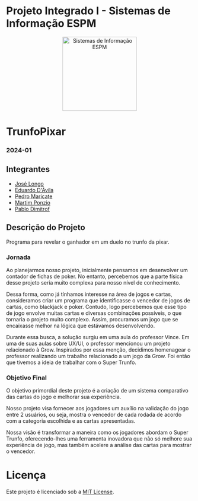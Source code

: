 # Projeto Integrado I - Sistemas de Informação ESPM

<p style="text-align: center;">
    <a href="https://www.espm.br/cursos-de-graduacao/sistemas-de-informacao/"><img src="https://avatars.githubusercontent.com/u/49880458?s=200&v=4" alt="Sistemas de Informação ESPM" style="height: 200px; width: 200px;"/></a>
</p>

# TrunfoPixar

### 2024-01

## Integrantes
- [José Longo](https://github.com/Jose-Longo-A)
- [Eduardo D'Ávila](https://github.com/eduardogd09)
- [Pedro Maricate](https://github.com/PedroMaricate)
- [Martim Ponzio](https://github.com/martimponzio)
- [Pablo Dimitrof](https://github.com/PabloDimitrof)

## Descrição do Projeto

Programa para revelar o ganhador em um duelo no trunfo da pixar.

### Jornada

Ao planejarmos nosso projeto, inicialmente pensamos em desenvolver um contador de fichas de poker. No entanto, percebemos que a parte física desse projeto seria muito complexa para nosso nível de conhecimento.

Dessa forma, como já tínhamos interesse na área de jogos e cartas, consideramos criar um programa que identificasse o vencedor de jogos de cartas, como blackjack e poker. Contudo, logo percebemos que esse tipo de jogo envolve muitas cartas e diversas combinações possíveis, o que tornaria o projeto muito complexo. Assim, procuramos um jogo que se encaixasse melhor na lógica que estávamos desenvolvendo.

Durante essa busca, a solução surgiu em uma aula do professor Vince. Em uma de suas aulas sobre UX/UI, o professor mencionou um projeto relacionado à Grow. Inspirados por essa menção, decidimos homenagear o professor realizando um trabalho relacionado a um jogo da Grow. Foi então que tivemos a ideia de trabalhar com o Super Trunfo.

### Objetivo Final

O objetivo primordial deste projeto é a criação de um sistema comparativo das cartas do jogo e melhorar sua experiência.

Nosso projeto visa fornecer aos jogadores um auxílio na validação do jogo entre 2 usuários, ou seja, mostra o vencedor de cada rodada de acordo com a categoria escolhida e as cartas apresentadas. 

Nossa visão é transformar a maneira como os jogadores abordam o Super Trunfo, oferecendo-lhes uma ferramenta inovadora que não só melhore sua experiência de jogo, mas também acelere a análise das cartas para mostrar o vencedor.

# Licença

Este projeto é licenciado sob a [MIT License](https://github.com/tech-espm/inter-4sem-2024-popular/blob/main/LICENSE).
